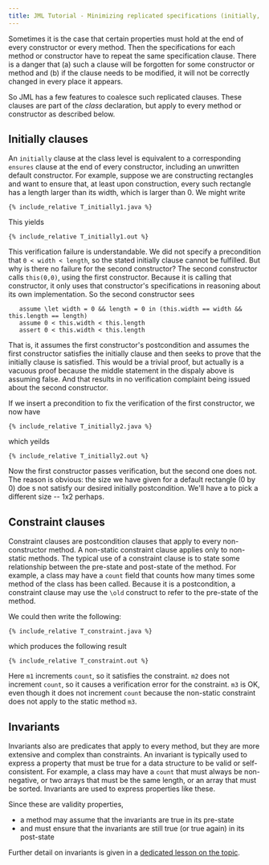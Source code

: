 ```yaml
---
title: JML Tutorial - Minimizing replicated specifications (initially, constraint, invariant clauses)
---
```


Sometimes it is the case that certain properties must hold at the end of every constructor or every method.
Then the specifications for each method or constructor have to repeat the same specification clause.
There is a danger that (a) such a clause will be forgotten for some constructor or method and (b) if the clause needs to be modified, it will not be correctly changed in every place it appears.

So JML has a few features to coalesce such replicated clauses. These clauses are part of the _class_ declaration, but apply to every method or constructor as described below.

## Initially clauses

An `initially` clause at the class level is equivalent to a corresponding `ensures` clause at the end of every constructor, including an unwritten default constructor. For example, suppose we are constructing rectangles and want to ensure that, at least upon construction, every such rectangle has a length larger than its width, which is larger than 0.  We might write
```
{% include_relative T_initially1.java %}
```
This yields
```
{% include_relative T_initially1.out %}
```
This verification failure is understandable. We did not specify a precondition that `0 < width < length`, so the stated initially clause cannot be fulfilled.
But why is there no failure for the second constructor? The second constructor calls `this(0,0)`, using the first constructor. Because it is calling that
constructor, it only uses that constructor's specifications in reasoning about its own implementation. So the second constructor sees
```
   assume \let width = 0 && length = 0 in (this.width == width && this.length == length) 
   assume 0 < this.width < this.length
   assert 0 < this.width < this.length
```
That is, it assumes the first constructor's postcondition and assumes the first constructor satisfies the initially clause and then seeks to prove that the initially clause is satisfied. This would be a trivial proof, but actually is a vacuous proof because the middle statement in the dispaly above is assuming false. And that results in no verification complaint being issued about the second constructor.

If we insert a precondition to fix the verification of the first constructor, we now have
```
{% include_relative T_initially2.java %}
```
which yeilds
```
{% include_relative T_initially2.out %}
```
Now the first constructor passes verification, but the second one does not. The reason is obvious: the size we have given for a default rectangle (0 by 0) doe s not satisfy our desired initially postcondition. We'll have a to pick a different size -- 1x2 perhaps.

## Constraint clauses

Constraint clauses are postcondition clauses that apply to every non-constructor method. A non-static constraint clause applies only to non-static
methods. The typical use of a constraint clause is to state some relationship between the pre-state and post-state of the method. 
For example, a class may have a `count` field that counts how many times some method of the class has been called.
Because it is a postcondition, a constraint clause may use the `\old` construct to refer to the pre-state of the method.

We could then write the following:
```
{% include_relative T_constraint.java %}
```
which produces the following result
```
{% include_relative T_constraint.out %}
```
Here `m1` increments `count`, so it satisfies the constraint. `m2` does not increment `count`, so it causes a verification error for the constraint. `m3` is OK, even though it does not
increment `count` because the non-static constraint does not apply to the static method `m3`.


## Invariants

Invariants also are predicates that apply to every method, but they are more extensive and complex than constraints. An invariant is typically used to
express a property that must be true for a data structure to be valid or self-consistent. For example, a class may have a `count` that must always be non-negative, or two arrays that must be the same length, or an array that must be sorted. Invariants are used to express properties like these.

Since these are validity properties, 
* a method may assume that the invariants are true in its pre-state
* and must ensure that the invariants are still true (or true again) in its post-state

Further detail on invariants is given in a [dedicated lesson on the topic](Invariants).

